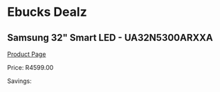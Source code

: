 
# Ebucks Dealz
## Samsung 32" Smart LED - UA32N5300ARXXA
[Product Page](https://www.ebucks.com/web/shop/productSelected.do?prodId=1226601671&catId=363628796)

Price: R4599.00

Savings: 


	